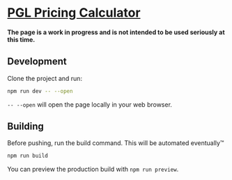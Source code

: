 # [PGL Pricing Calculator](https://pgl.mckeeverwatts.com/)

**The page is a work in progress and is not intended to be used seriously at this time.** 

## Development

Clone the project and run:

```bash
npm run dev -- --open
```

`-- --open` will open the page locally in your web browser.

## Building

Before pushing, run the build command. This will be automated eventually™️

```bash
npm run build
```

You can preview the production build with `npm run preview`.
